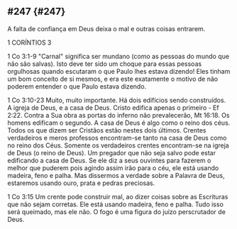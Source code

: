 ## #247 {#247}

A falta de confiança em Deus deixa o mal e outras coisas entrarem.

1 CORÍNTIOS 3

1 Co 3:1-9 &quot;Carnal&quot; significa ser mundano (como as pessoas do mundo que não são salvas). Isto deve ter sido um choque para essas pessoas orgulhosas quando escutaram o que Paulo lhes estava dizendo! Eles tinham um bom conceito de si mesmos, e era este exatamente o motivo de não poderem entender o que Paulo estava dizendo.

1 Co 3:10-23 Muito, muito importante. Há dois edifícios sendo construídos. A igreja de Deus, e a casa de Deus. Cristo edifica apenas o primeiro - Ef 2:22\. Contra a Sua obra as portas do inferno não prevalecerão, Mt 16:18\. Os homens edificam o segundo. A casa de Deus é algo como o reino dos céus. Todos os que dizem ser Cristãos estão nestes dois últimos. Crentes verdadeiros e meros professos encontram-se tanto na casa de Deus como no reino dos Céus. Somente os verdadeiros crentes encontram-se na igreja de Deus (o reino de Deus). Um pregador que não seja salvo pode estar edificando a casa de Deus. Se ele diz a seus ouvintes para fazerem o melhor que puderem pois agindo assim irão para o céu, ele está usando madeira, feno e palha. Mas dissermos a verdade sobre a Palavra de Deus, estaremos usando ouro, prata e pedras preciosas.

1 Co 3:15 Um crente pode construir mal, ao dizer coisas sobre as Escrituras que não sejam corretas. Ele está usando madeira, feno e palha. Tudo isso será queimado, mas ele não. O fogo é uma figura do juízo perscrutador de Deus.